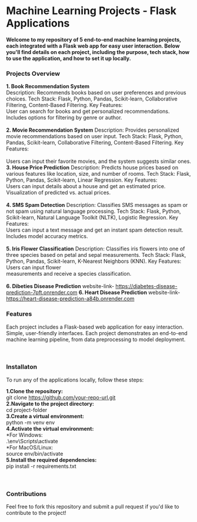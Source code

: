 # Machine Learning Projects - Flask Applications
**Welcome to my repository of 5 end-to-end machine learning projects, each integrated with a Flask web app for easy user interaction. Below you'll find details on each project, including the purpose, tech stack, how to use the application, and how to set it up locally.**

### Projects Overview
**1. Book Recommendation System** <br>
Description: Recommends books based on user preferences and previous choices.
Tech Stack: Flask, Python, Pandas, Scikit-learn, Collaborative Filtering, Content-Based Filtering.
Key Features:<br>
User can search for books and get personalized recommendations.
Includes options for filtering by genre or author.<br><br>
**2. Movie Recommendation System**
Description: Provides personalized movie recommendations based on user input.
Tech Stack: Flask, Python, Pandas, Scikit-learn, Collaborative Filtering, Content-Based Filtering.
Key Features: <br><br>
Users can input their favorite movies, and the system suggests similar ones.<br>
**3. House Price Prediction**
Description: Predicts house prices based on various features like location, size, and number of rooms.
Tech Stack: Flask, Python, Pandas, Scikit-learn, Linear Regression.
Key Features:<br>
Users can input details about a house and get an estimated price.
Visualization of predicted vs. actual prices.<br><br>
**4. SMS Spam Detection**
Description: Classifies SMS messages as spam or not spam using natural language processing.
Tech Stack: Flask, Python, Scikit-learn, Natural Language Toolkit (NLTK), Logistic Regression.
Key Features:<br>
Users can input a text message and get an instant spam detection result.
Includes model accuracy metrics.<br><br>
**5. Iris Flower Classification**
Description: Classifies iris flowers into one of three species based on petal and sepal measurements.
Tech Stack: Flask, Python, Pandas, Scikit-learn, K-Nearest Neighbors (KNN).
Key Features:
Users can input flower <br>measurements and receive a species classification.<br><br>
**6. Dibeties Disease Prediction**
website-link- https://diabetes-disease-prediction-7pft.onrender.com
**6. Heart Disease Prediction**
website-link- https://heart-disease-prediction-a84b.onrender.com

### Features
Each project includes a Flask-based web application for easy interaction.
Simple, user-friendly interfaces.
Each project demonstrates an end-to-end machine learning pipeline, from data preprocessing to model deployment.<br><br><br>
### Installaton
To run any of the applications locally, follow these steps:<br>

**1.Clone the repository:** <br>
      <t><t><t> git clone https://github.com/your-repo-url.git <br>
**2.Navigate to the project directory:** <br>
     <t><t><t> cd project-folder <br>
**3.Create a virtual environment:** <br>
<t><t><t> python -m venv env <br>
**4.Activate the virtual environment:** <br>
*For Windows:<br>
 <t> .\env\Scripts\activate <br>
*For MacOS/Linux:<br>
 <t> source env/bin/activate <br>
**5.Install the required dependencies:** <br>
     <t><t><t> pip install -r requirements.txt <br><br><br>
### Contributions
Feel free to fork this repository and submit a pull request if you'd like to contribute to the project!
      
